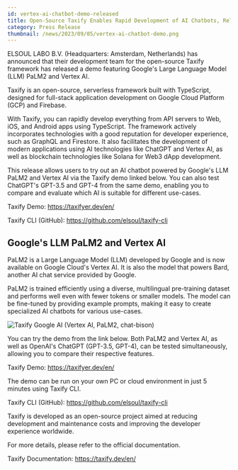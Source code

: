 ```yaml
---
id: vertex-ai-chatbot-demo-released
title: Open-Source Taxify Enables Rapid Development of AI Chatbots, Releases Demo with Google's LLM PaLM2 and Vertex AI
category: Press Release
thumbnail: /news/2023/09/05/vertex-ai-chatbot-demo.png
---
```


ELSOUL LABO B.V. (Headquarters: Amsterdam, Netherlands) has announced that their development team for the open-source Taxify framework has released a demo featuring Google's Large Language Model (LLM) PaLM2 and Vertex AI.

Taxify is an open-source, serverless framework built with TypeScript, designed for full-stack application development on Google Cloud Platform (GCP) and Firebase.

With Taxify, you can rapidly develop everything from API servers to Web, iOS, and Android apps using TypeScript. The framework actively incorporates technologies with a good reputation for developer experience, such as GraphQL and Firestore. It also facilitates the development of modern applications using AI technologies like ChatGPT and Vertex AI, as well as blockchain technologies like Solana for Web3 dApp development.

This release allows users to try out an AI chatbot powered by Google's LLM PaLM2 and Vertex AI via the Taxify demo linked below. You can also test ChatGPT's GPT-3.5 and GPT-4 from the same demo, enabling you to compare and evaluate which AI is suitable for different use-cases.

Taxify Demo: https://taxifyer.dev/en/

Taxify CLI (GitHub): https://github.com/elsoul/taxify-cli

## Google's LLM PaLM2 and Vertex AI

PaLM2 is a Large Language Model (LLM) developed by Google and is now available on Google Cloud's Vertex AI. It is also the model that powers Bard, another AI chat service provided by Google.

PaLM2 is trained efficiently using a diverse, multilingual pre-training dataset and performs well even with fewer tokens or smaller models. The model can be fine-tuned by providing example prompts, making it easy to create specialized AI chatbots for various use-cases.

![Taxify Google AI (Vertex AI, PaLM2, chat-bison)](/news/2023/08/16/VertexAIChat3EN.png)

You can try the demo from the link below. Both PaLM2 and Vertex AI, as well as OpenAI's ChatGPT (GPT-3.5, GPT-4), can be tested simultaneously, allowing you to compare their respective features.

Taxify Demo: https://taxifyer.dev/en/

The demo can be run on your own PC or cloud environment in just 5 minutes using Taxify CLI.

Taxify CLI (GitHub): https://github.com/elsoul/taxify-cli

Taxify is developed as an open-source project aimed at reducing development and maintenance costs and improving the developer experience worldwide.

For more details, please refer to the official documentation.

Taxify Documentation: https://taxify.dev/en/
